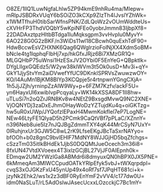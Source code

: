 O8ZE/1llQ1LuwNgfaLhlw5ZP94kmE9nhRu4ma/MIepw=
mRlpJSBDRxVUqY6bSOiZO3kCXp9ZIzTh4IJvslYZhWk=
x1WMTfhuH0tibSarWfnsPNK/ZdLQoWz2vOUmWddteUs=
cXVHrFP3ThdVOQbY5wKpiNFEo0yobrJmmn83IjbpXf8=
22DADAxztpzHItbBTdga1IuMqksgpm3vvHvpIu0MyvY=
6AO228G0G2zBKF/n3WiDs11wl18CBcwh0quExhTdF90=
HdwBccwEsVZHXNK6Qag6QWgIrzioFolNjXX4XdmSoBM=
bNcle4tg1lqphqFlbHj7xp/hkGfxJRjz6Bi7XMzGR1Q=
MLGQHbP75uWnsi1HzESxJV2OYbi0F5EnYeG+QBpktlk=
DYgLlIgxGQEdz5/W2yw38kIWVm3t5Ok0usD+Mv3i+qY=
GkY1JjyStvYm2aiDVwefYfUC9DKnklSPRVsZwuwzwOY=
KO/l4AuMn1BjKM8BIYp3KCQpje5r4rtnpwnYGngCXjA=
1h5JjJZjh/yrninpZzAlW9Wy+p+6FZM7Kzfv/ackF5U=
yn6HayxUl6xwibIvpPcqyaLy+WK14kXSSA8DF1II8hw=
uTLuSi7n2oQZrJRN8Kv8w4NEtZ9BxsgdMvwQ9NC2XNE=
VjOQNYDj3zaDxEJhmOHayWoDzYZTujdKu4q+oiGKTzg=
hw5uR0xUWp/JYQofzlEPaxH4MwmKokfIel7eP7LogNE=
NEw46LtyFE1QIyaD5h2PCmk9CaQtVBf7pPLaC/XZnnY=
n396Neb8uie5Iz7nJQJBgZdmmTXY4qK44MrCSyN7UxY=
0IRuhjnxUr3GJW5C8wL2rK9LfseEKgJBcTaSxrNAYyo=
bfOOh+b0z8gnC9bvlEHlF7MdNY8WJJGjHD5bqZfchgs=
cSzzTm035itIkBHdEk1JjbS0DQQMtJueOcech3m36i8=
8fxUN47VtdXVoeex4T3ixlzGCjBL27VjJF0AIEpnh0k=
EDmqw2UM2YWzIGa8ABMdr6i8dmyuxQN0hBPX0JX5PNE=
6kMmeqAm3MlWCCpudOATkYRlpEfyk5vbJ+tWXqrpdpI=
cvqS3xOJGKzFxU45ynUp49x4oRf7sf7JPqHT681ci+k=
jzyNk2Ehk2/ws1x2z3dBF0RyEnYmF2vVV4/c177dw0U=
idm0NaSLuT/rL5AdOsIwJAsecUcxxLOzcckjC7Bc1mY=
